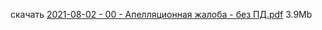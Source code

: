 скачать [2021-08-02 - 00 - Апелляционная жалоба - без ПД.pdf](https://raw.githubusercontent.com/polnomochiya-prava/net-polnomochiy-y-doveritelya-sovcombank-public/master/docs/dokumenty-v-sud-dele/2021-08-02-00-apellyacionnaya-zhaloba/2021-08-02%20-%2000%20-%20%D0%90%D0%BF%D0%B5%D0%BB%D0%BB%D1%8F%D1%86%D0%B8%D0%BE%D0%BD%D0%BD%D0%B0%D1%8F%20%D0%B6%D0%B0%D0%BB%D0%BE%D0%B1%D0%B0%20-%20%D0%B1%D0%B5%D0%B7%20%D0%9F%D0%94.pdf) 3.9Mb

